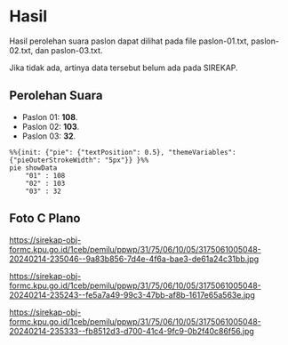 # Hasil

Hasil perolehan suara paslon dapat dilihat pada file paslon-01.txt, paslon-02.txt, dan paslon-03.txt.

Jika tidak ada, artinya data tersebut belum ada pada SIREKAP.

## Perolehan Suara

 * Paslon 01: **108**.
 * Paslon 02: **103**.
 * Paslon 03: **32**.

```mermaid
%%{init: {"pie": {"textPosition": 0.5}, "themeVariables": {"pieOuterStrokeWidth": "5px"}} }%%
pie showData
    "01" : 108
    "02" : 103
    "03" : 32
```
## Foto C Plano

https://sirekap-obj-formc.kpu.go.id/1ceb/pemilu/ppwp/31/75/06/10/05/3175061005048-20240214-235046--9a83b856-7d4e-4f6a-bae3-de61a24c31bb.jpg

https://sirekap-obj-formc.kpu.go.id/1ceb/pemilu/ppwp/31/75/06/10/05/3175061005048-20240214-235243--fe5a7a49-99c3-47bb-af8b-1617e65a563e.jpg

https://sirekap-obj-formc.kpu.go.id/1ceb/pemilu/ppwp/31/75/06/10/05/3175061005048-20240214-235333--fb8512d3-d700-41c4-9fc9-0b2f40c86f56.jpg
